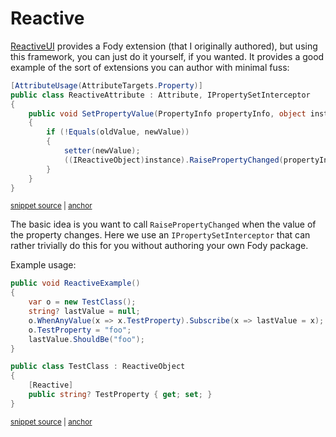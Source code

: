<!--
GENERATED FILE - DO NOT EDIT
This file was generated by [MarkdownSnippets](https://github.com/SimonCropp/MarkdownSnippets).
Source File: /Someta.Docs/Samples/Reactive.source.md
To change this file edit the source file and then run MarkdownSnippets.
-->

# Reactive

[ReactiveUI](https://reactiveui.net/) provides a Fody extension (that I originally authored), but using this framework, you can just do it yourself, if you wanted.  It provides a good example of the sort of extensions you can author with minimal fuss:

<!-- snippet: Reactive -->
<a id='snippet-reactive'></a>
```cs
[AttributeUsage(AttributeTargets.Property)]
public class ReactiveAttribute : Attribute, IPropertySetInterceptor
{
    public void SetPropertyValue(PropertyInfo propertyInfo, object instance, object oldValue, object newValue, Action<object> setter)
    {
        if (!Equals(oldValue, newValue))
        {
            setter(newValue);
            ((IReactiveObject)instance).RaisePropertyChanged(propertyInfo.Name);
        }
    }
}
```
<sup><a href='/Someta.Docs/Source/Samples/ReactiveAttribute.cs#L6-L19' title='Snippet source file'>snippet source</a> | <a href='#snippet-reactive' title='Start of snippet'>anchor</a></sup>
<!-- endSnippet -->

The basic idea is you want to call `RaisePropertyChanged` when the value of the property changes.  Here we use an `IPropertySetInterceptor` that can rather trivially do this for you without authoring your own Fody package.

Example usage:

<!-- snippet: ReactiveExample -->
<a id='snippet-reactiveexample'></a>
```cs
public void ReactiveExample()
{
    var o = new TestClass();
    string? lastValue = null;
    o.WhenAnyValue(x => x.TestProperty).Subscribe(x => lastValue = x);
    o.TestProperty = "foo";
    lastValue.ShouldBe("foo");
}

public class TestClass : ReactiveObject
{
    [Reactive]
    public string? TestProperty { get; set; }
}
```
<sup><a href='/Someta.Docs/Tests/Samples/ReactiveTests.cs#L12-L27' title='Snippet source file'>snippet source</a> | <a href='#snippet-reactiveexample' title='Start of snippet'>anchor</a></sup>
<!-- endSnippet -->
